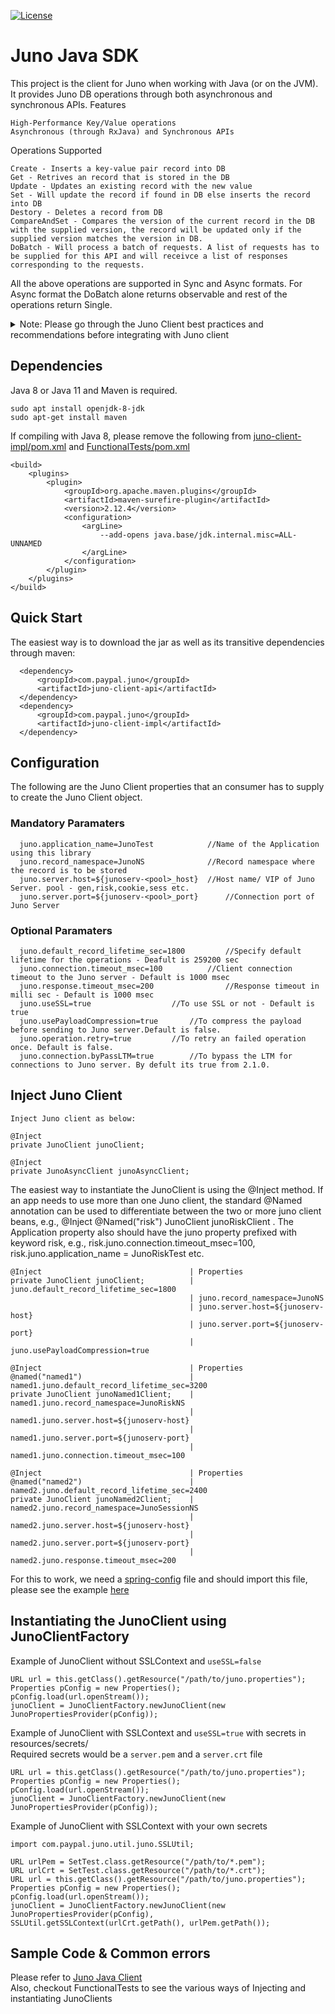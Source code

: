 [![License](https://img.shields.io/badge/License-Apache_2.0-blue.svg)](https://opensource.org/licenses/Apache-2.0)

# Juno Java SDK

This project is the client for Juno when working with Java (or on the JVM). It provides Juno DB operations through both asynchronous and synchronous APIs.
Features

    High-Performance Key/Value operations
    Asynchronous (through RxJava) and Synchronous APIs

Operations Supported

    Create - Inserts a key-value pair record into DB
    Get - Retrives an record that is stored in the DB 
    Update - Updates an existing record with the new value
    Set - Will update the record if found in DB else inserts the record into DB
    Destory - Deletes a record from DB
    CompareAndSet - Compares the version of the current record in the DB with the supplied version, the record will be updated only if the supplied version matches the version in DB.
    DoBatch - Will process a batch of requests. A list of requests has to be supplied for this API and will receivce a list of responses corresponding to the requests.
    
All the above operations are supported in Sync and Async formats. For Async format the DoBatch alone returns observable and rest of the operations return Single.

<details>
  <summary>Note: Please go through the Juno Client best practices and recommendations before integrating with Juno client</summary>

### Juno Client best practices and recommendations
Before integrating the Juno client please go over these best practices.

#### Concurrent updates on same record
Avoid updating the same record from different threads in the same instance or using different instances at the same time. This can cause a deadlock in Juno sever on certain conditions causing both the requests to fail with record locked error. If two or more Application instance trying to update the same record, one will succeed and other will fail with record locked error on steady state. Hence if an Application try to be conservative and update the same record with same data concurrently with multiple instances, do not retry the transaction as it will cause more record locked errors than success.

#### CompareAndSet API
The compareAndSet API should always be proceeded by a GET operation. The record context that has to be passed for a CompareAndSet has to be from the response of a Successful GET operation.

</details>

## Dependencies
Java 8 or Java 11 and Maven is required.

```shell
sudo apt install openjdk-8-jdk
sudo apt-get install maven
```

If compiling with Java 8, please remove the following from [juno-client-impl/pom.xml](juno-client-impl/pom.xml) and [FunctionalTests/pom.xml](FunctionalTests/pom.xml)

```agsl
<build>
    <plugins>
        <plugin>
            <groupId>org.apache.maven.plugins</groupId>
            <artifactId>maven-surefire-plugin</artifactId>
            <version>2.12.4</version>
            <configuration>
                <argLine>
                    --add-opens java.base/jdk.internal.misc=ALL-UNNAMED
                </argLine>
            </configuration>
        </plugin>
    </plugins>
</build>
```

## Quick Start
The easiest way is to download the jar as well as its transitive dependencies through maven:
```
  <dependency>
      <groupId>com.paypal.juno</groupId>
      <artifactId>juno-client-api</artifactId>
  </dependency>
  <dependency>
      <groupId>com.paypal.juno</groupId>
      <artifactId>juno-client-impl</artifactId>
  </dependency>
```

## Configuration
The following are the Juno Client properties that an consumer has to supply to create the Juno Client object.
### Mandatory Paramaters
```
  juno.application_name=JunoTest          	//Name of the Application using this library
  juno.record_namespace=JunoNS            	//Record namespace where the record is to be stored
  juno.server.host=${junoserv-<pool>_host} 	//Host name/ VIP of Juno Server. pool - gen,risk,cookie,sess etc.
  juno.server.port=${junoserv-<pool>_port}     	//Connection port of Juno Server
```
### Optional Paramaters
```
  juno.default_record_lifetime_sec=1800         //Specify default lifetime for the operations - Deafult is 259200 sec
  juno.connection.timeout_msec=100         	//Client connection timeout to the Juno server - Default is 1000 msec
  juno.response.timeout_msec=200                //Response timeout in milli sec - Default is 1000 msec
  juno.useSSL=true			    	//To use SSL or not - Default is true
  juno.usePayloadCompression=true		//To compress the payload before sending to Juno server.Default is false.
  juno.operation.retry=true			//To retry an failed operation once. Default is false.
  juno.connection.byPassLTM=true		//To bypass the LTM for connections to Juno server. By defult its true from 2.1.0. 
```
## Inject Juno Client
```
Inject Juno client as below:

@Inject
private JunoClient junoClient;

@Inject
private JunoAsyncClient junoAsyncClient;
```
The easiest way to instantiate the JunoClient is using the @Inject method. If an app needs to use more than one Juno client, the standard @Named annotation can be used to differentiate between the two or more juno client beans, e.g., @Inject @Named("risk") JunoClient junoRiskClient . The Application property also should have the juno property prefixed with keyword risk, e.g., risk.juno.connection.timeout_msec=100, risk.juno.application_name = JunoRiskTest etc.

```agsl
@Inject                                 | Properties
private JunoClient junoClient;          | juno.default_record_lifetime_sec=1800
                                        | juno.record_namespace=JunoNS
                                        | juno.server.host=${junoserv-host}
                                        | juno.server.port=${junoserv-port}
                                        | juno.usePayloadCompression=true

@Inject                                 | Properties
@named("named1")                        | named1.juno.default_record_lifetime_sec=3200
private JunoClient junoNamed1Client;    | named1.juno.record_namespace=JunoRiskNS
                                        | named1.juno.server.host=${junoserv-host}
                                        | named1.juno.server.port=${junoserv-port}
                                        | named1.juno.connection.timeout_msec=100

@Inject                                 | Properties
@named("named2")                        | named2.juno.default_record_lifetime_sec=2400
private JunoClient junoNamed2Client;    | named2.juno.record_namespace=JunoSessionNS
                                        | named2.juno.server.host=${junoserv-host}
                                        | named2.juno.server.port=${junoserv-port}
                                        | named2.juno.response.timeout_msec=200
```
For this to work, we need a [spring-config](../examples/client/junoReferenceApp/junoreferenceAppService/src/main/resources/spring-client.xml) file and should import this file, please see the example [here](../examples/client/junoReferenceApp/junoreferenceAppService/src/main/java/com/juno/samples/JunoApplication.java)


## Instantiating the JunoClient using JunoClientFactory
Example of JunoClient without SSLContext and `useSSL=false`
```
URL url = this.getClass().getResource("/path/to/juno.properties");
Properties pConfig = new Properties();
pConfig.load(url.openStream());
junoClient = JunoClientFactory.newJunoClient(new JunoPropertiesProvider(pConfig));
```

Example of JunoClient with SSLContext and `useSSL=true` with secrets in resources/secrets/
<br>Required secrets would be a `server.pem` and a `server.crt` file
```
URL url = this.getClass().getResource("/path/to/juno.properties");
Properties pConfig = new Properties();
pConfig.load(url.openStream());
junoClient = JunoClientFactory.newJunoClient(new JunoPropertiesProvider(pConfig));
```

Example of JunoClient with SSLContext with your own secrets
```
import com.paypal.juno.util.juno.SSLUtil;

URL urlPem = SetTest.class.getResource("/path/to/*.pem");
URL urlCrt = SetTest.class.getResource("/path/to/*.crt");
URL url = this.getClass().getResource("/path/to/juno.properties");
Properties pConfig = new Properties();
pConfig.load(url.openStream());
junoClient = JunoClientFactory.newJunoClient(new JunoPropertiesProvider(pConfig), SSLUtil.getSSLContext(urlCrt.getPath(), urlPem.getPath());
```

## Sample Code & Common errors

Please refer to [Juno Java Client](JunoJavaClient.md)\
Also, checkout FunctionalTests to see the various ways of Injecting and instantiating JunoClients
